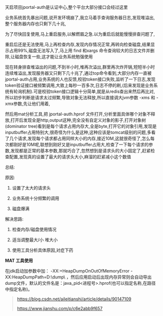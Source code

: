 天启项目jportal-auth是认证中心,整个平台大部分接口会经过这里

业务系统首先暴出问题,说开发环境崩了,我立马着手查询服务器日志,发现堆溢出,整个服务器内存也只剩下几十兆,

为了尽快回复使用,马上重启服务,以解燃眉之急.以为重启后就能慢慢排查问题了,

重启后还是无法使用,马上再检查内存,发现内存情况正常,再转向检查磁盘,结果显示占用99%,磁盘无法写入了,马上用 find 和xargs 命令查询较大的日志文件并删除,让磁盘恢复一些,这才能让业务系统勉强使用

现在转身排查堆溢出的问题,不到半小时,堆再次溢出,群里再次炸开锅,短短半小时连续堆溢出,发现服务器又只剩下几十兆了,通过top命令看到,大部分内存一直被jportal-auth占用,业务系统的人也反馈,校验token接口失败,监听了一下日志,发现token验证接口被频繁调用,大致上每秒一百多次,日志不停的刷,(后来发现是业务系统有轮询机制).可是校验token接口逻辑十分简单,就是从redis查出来然后再比对,所以初步判断是请求太过频繁,导致对象无法释放,所以直接调大jvm参数 -xms 和 -xmx参数,先让他们用着, 

然后用mat分析工具,把 jportal-auth.hprof 文件打开,分析里面具体哪个对象不释放,打开后发现全是http,output这种,完全没有自定义对象的影子,打开对象树(dominator tree)看到是每个请求占用内存大,全是byte,打开它的对象引用,发现是inputbuffer占用特别大,很奇怪为什么是这种,这种应该是tomcat级别的问题,多看了几个请求,发现每个请求都占用同样大小的内存,接近10M,这就很奇怪了,怎么每次都刚好是10M呢,联想到刚好又是inputbuffer占用大,检查了一下每个请求的参数,发现都是正常的基本参数,那就巧合了,忽然想到是请求头的大小固定了,赶紧检查配置,发现真的设置了最大的请求头大小,麻溜的赶紧减小这个数值

总结:

原因: 

1. 设置了太大的请求头

2. 业务系统十分频繁的调用

3. 磁盘爆满

解决思路:

1. 检查内存/磁盘使用情况

2. 适当调整最大/小 堆大小

3. 使用工具分析具体原因,对症下药

**MAT 工具使用**

在jdk启动加参数中加： -XX:+HeapDumpOnOutOfMemoryError -XX:HeapDumpPath=D:\dump\ ，然后应用启动后出现内存异常则会自动导出dump文件，默认的文件名是：java_pid<进程号>.hprof(也可以指定名称,在路径中指定名称)。

> https://blog.csdn.net/aileitianshi/article/details/90147109
>
> https://www.jianshu.com/p/c6e2abb9f657